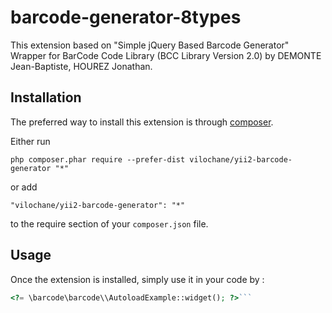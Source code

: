 barcode-generator-8types
========================
This extension based on "Simple jQuery Based Barcode Generator" Wrapper for BarCode Code Library (BCC Library Version 2.0) by DEMONTE Jean-Baptiste, HOUREZ Jonathan.

Installation
------------

The preferred way to install this extension is through [composer](http://getcomposer.org/download/).

Either run

```
php composer.phar require --prefer-dist vilochane/yii2-barcode-generator "*"
```

or add

```
"vilochane/yii2-barcode-generator": "*"
```

to the require section of your `composer.json` file.


Usage
-----

Once the extension is installed, simply use it in your code by  :

```php
<?= \barcode\barcode\\AutoloadExample::widget(); ?>```